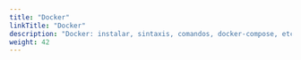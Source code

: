```yaml
---
title: "Docker"
linkTitle: "Docker"
description: "Docker: instalar, sintaxis, comandos, docker-compose, etc., en Oracle Cloud."
weight: 42
---
```

